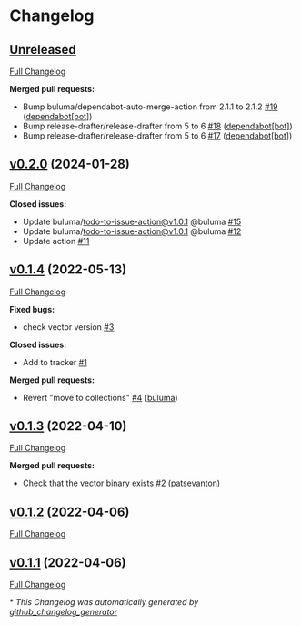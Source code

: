 # Changelog

## [Unreleased](https://github.com/buluma/ansible-role-vector/tree/HEAD)

[Full Changelog](https://github.com/buluma/ansible-role-vector/compare/v0.2.0...HEAD)

**Merged pull requests:**

- Bump buluma/dependabot-auto-merge-action from 2.1.1 to 2.1.2 [\#19](https://github.com/buluma/ansible-role-vector/pull/19) ([dependabot[bot]](https://github.com/apps/dependabot))
- Bump release-drafter/release-drafter from 5 to 6 [\#18](https://github.com/buluma/ansible-role-vector/pull/18) ([dependabot[bot]](https://github.com/apps/dependabot))
- Bump release-drafter/release-drafter from 5 to 6 [\#17](https://github.com/buluma/ansible-role-vector/pull/17) ([dependabot[bot]](https://github.com/apps/dependabot))

## [v0.2.0](https://github.com/buluma/ansible-role-vector/tree/v0.2.0) (2024-01-28)

[Full Changelog](https://github.com/buluma/ansible-role-vector/compare/v0.1.4...v0.2.0)

**Closed issues:**

- Update buluma/todo-to-issue-action@v1.0.1 @buluma [\#15](https://github.com/buluma/ansible-role-vector/issues/15)
- Update buluma/todo-to-issue-action@v1.0.1 @buluma [\#12](https://github.com/buluma/ansible-role-vector/issues/12)
- Update action [\#11](https://github.com/buluma/ansible-role-vector/issues/11)

## [v0.1.4](https://github.com/buluma/ansible-role-vector/tree/v0.1.4) (2022-05-13)

[Full Changelog](https://github.com/buluma/ansible-role-vector/compare/v0.1.3...v0.1.4)

**Fixed bugs:**

- check vector version [\#3](https://github.com/buluma/ansible-role-vector/issues/3)

**Closed issues:**

- Add to tracker [\#1](https://github.com/buluma/ansible-role-vector/issues/1)

**Merged pull requests:**

- Revert "move to collections" [\#4](https://github.com/buluma/ansible-role-vector/pull/4) ([buluma](https://github.com/buluma))

## [v0.1.3](https://github.com/buluma/ansible-role-vector/tree/v0.1.3) (2022-04-10)

[Full Changelog](https://github.com/buluma/ansible-role-vector/compare/v0.1.2...v0.1.3)

**Merged pull requests:**

- Check that the vector binary exists [\#2](https://github.com/buluma/ansible-role-vector/pull/2) ([patsevanton](https://github.com/patsevanton))

## [v0.1.2](https://github.com/buluma/ansible-role-vector/tree/v0.1.2) (2022-04-06)

[Full Changelog](https://github.com/buluma/ansible-role-vector/compare/v0.1.1...v0.1.2)

## [v0.1.1](https://github.com/buluma/ansible-role-vector/tree/v0.1.1) (2022-04-06)

[Full Changelog](https://github.com/buluma/ansible-role-vector/compare/bfbdd6b3bdb18884a6e8ab126d6feba9bc7812b0...v0.1.1)



\* *This Changelog was automatically generated by [github_changelog_generator](https://github.com/github-changelog-generator/github-changelog-generator)*
